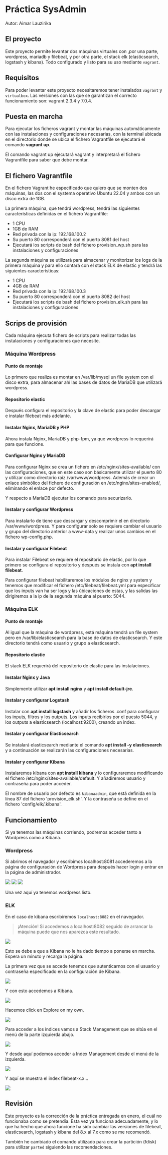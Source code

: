 # Práctica SysAdmin

Autor: Aimar Lauzirika

## El proyecto

Este proyecto permite levantar dos máquinas virtuales con ,por una parte, wordpress, mariadb y filebeat, y por otra parte, el stack elk (elasticsearch, logstash y kibana). Todo configurado y listo para su uso mediante `vagrant`.

## Requisitos

Para poder levantar este proyecto necesitaremos tener instalados `vagrant` y `virtualbox`. Las versiones con las que se garantizan el correcto funcionamiento son: vagrant 2.3.4 y 7.0.4.

## Puesta en marcha

Para ejecutar los ficheros vagrant y montar las máquinas automáticamente con las instalaciones y configuraciones necesarias, con la terminal ubicada en el directorio donde se ubica el fichero Vagrantfile se ejecutará el comando **vagrant up**.

El comando vagrant up ejecutará vagrant y interpretará el fichero Vagrantfile para saber que debe montar.

## El fichero Vagrantfile

En el fichero Vagrant he especificado que quiero que se monten dos máquinas, las dos con el systema operativo Ubuntu 22.04 y ambos con un disco extra de 1GB.

La primera máquina, que tendrá wordpress, tendrá las siguientes características definidas en el fichero Vagrantfile:

- 1 CPU
- 1GB de RAM
- Red privada con la ip: 192.168.100.2
- Su puerto 80 corresponderá con el puerto 8081 del host
- Ejecutará los scripts de bash del fichero provision_wp.sh para las instalaciones y configuraciones

La segunda máquina se utilizará para almacenar y monitorizar los logs de la primera máquina y para ello contará con el stack ELK de elastic y tendrá las siguientes características:

- 1 CPU
- 4GB de RAM
- Red privada con la ip: 192.168.100.3
- Su puerto 80 corresponderá con el puerto 8082 del host
- Ejecutará los scripts de bash del fichero provision_elk.sh para las instalaciones y configuraciones

## Scrips de provisión

Cada máquina ejecuta fichero de scripts para realizar todas las instalaciones y configuraciones que necesite.

### Máquina Wordpress

#### Punto de montaje
Lo primero que realiza es montar en /var/lib/mysql un file system con el disco extra, para almacenar ahí las bases de datos de MariaDB que utilizará wordpress.

#### Repositorio elastic
Después configura el repositorio y la clave de elastic para poder descargar e instalar filebeat más adelante.

#### Instalar Nginx, MariaDB y PHP
Ahora instala Nginx, MariaDB y php-fpm, ya que wordpress lo requerirá para que funcione.

#### Configurar Nginx y MariaDB
Para configurar Nginx se crea un fichero en /etc/nginx/sites-available/ con las configuraciones, que en este caso son básicamente utilizar el puerto 80 y utilizar como directorio raiz /var/www/wordpress. Además de crear un enlace simbólico del fichero de configuración en /etc/nginx/sites-enabled/, eliminando el enlace por defecto.

Y respecto a MariaDB ejecutar los comando para securizarlo.

#### Instalar y configurar Wordpress
Para instalarlo de tiene que descargar y descomprimir el en directorio /var/www/wordpress. Y para configurar solo se requiere cambiar el usuario y grupo del directorio anterior a www-data y realizar unos cambios en el fichero wp-config.php.

#### Instalar y configurar Filebeat
Para instalar Filebeat se requiere el repositorio de elastic, por lo que primero se configura el repositorio y después se instala con **apt install filebeat**.

Para configurar filebeat habilitaremos los módulos de nginx y system y tenemos que modificar el fichero /etc/filebeat/filebeat.yml para especificar que los inputs van ha ser logs y las úbicaciones de estas, y las salidas las dirigiremos a la ip de la segunda máquina al puerto: 5044.

### Máquina ELK

#### Punto de montaje
Al igual que la máquina de wordpress, está máquina tendrá un file system pero en /var/lib/elasticsearch para la base de datos de elasticsearch. Y este directorio tendrá como usuario y grupo a elasticsearch.

#### Repositorio elastic
El stack ELK requerirá del repositorio de elastic para las instalaciones.

#### Instalar Nginx y Java
Simplemente utilizar **apt install nginx** y **apt install default-jre**.

#### Instalar y configurar Logstash
Instalar con **apt install logstash** y añadir los ficheros .conf para configurar los inputs, filtros y los outputs. Los inputs recibirlos por el puesto 5044, y los outputs a elasticsearch (localhost:9200), creando un index.

#### Instalar y configurar Elasticsearch
Se instalará elasticsearch mediante el comando **apt install -y elasticsearch** y a continuación se realizarán las configuraciones necesarias.

#### Instalar y configurar Kibana
Instalaremos kibana con **apt install kibana** y lo configuraremos modificando el fichero /etc/nginx/sites-available/default. Y añadiremos usuario y contraseña para poder acceder. 

El nombre de usuario por defecto es `kibanaadmin`, que está definida en la línea 87 del fichero 'provision_elk.sh'. Y la contraseña se define en el fichero 'config/elk/.kibana'.

## Funcionamiento
Si ya tenemos las máquinas corriendo, podremos acceder tanto a Wordpress como a Kibana.

### Wordpress

Si abrimos el navegador y escribimos localhost:8081 accederemos a la página de configuración de Wordpress para después hacer login y entrar en la página de administrador.

![](evidencias/wp1_idioma.png)
![](evidencias/wp2_form_usuario.png)
![](evidencias/wp5_inicio_admin.png)

Una vez aquí ya tenemos wordpress listo.

### ELK
En el caso de kibana escribiremos `localhost:8082` en el navegador.

> ¡Atención! Si accedemos a localhost:8082 seguido de arrancar la máquina puede que nos aparezca este resultado.

![](evidencias/elkError_502_Bad_Gateway.png)

Esto se debe a que a Kibana no le ha dado tiempo a ponerse en marcha. Espera un minuto y recarga la página.

La primera vez que se accede tenemos que autenticarnos con el usuario y contraseña especificado en la configuración de Kibana.

![](evidencias/elk1_usuario.png)

Y con esto accedemos a Kibana.

![](evidencias/elk1.5_welcom.png)

Hacemos click en Explore on my own.

![](evidencias/elk.png)

Para acceder a los índices vamos a Stack Management que se sitúa en el menú de la parte izquierda abajo.

![](evidencias/elk3_click_stack_management.png)

Y desde aquí podemos acceder a Index Management desde el menú de la izquierda.

![](evidencias/elk4_stack_management.png)

Y aquí se muestra el index filebeat-x.x...

![](evidencias/elk_index_filebeat.png)


## Revisión

Este proyecto es la corrección de la práctica entregada en enero, el cuál no funcionaba como se pretendía. Esta vez ya funciona adecuadamente, y lo que ha hecho que ahora funcione ha sido cambiar las versiones de filebeat, elasticsearch, logstash y kibana del 8.x al 7.x como se me recomendó.

También he cambiado el comando utilizado para crear la partición (fdisk) para utilizar `parted` siguiendo las recomendaciones.
